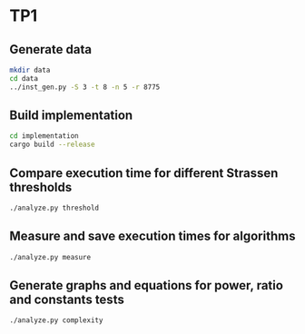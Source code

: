 # TP1

## Generate data

```sh
mkdir data
cd data
../inst_gen.py -S 3 -t 8 -n 5 -r 8775
```

## Build implementation

```sh
cd implementation
cargo build --release
```

## Compare execution time for different Strassen thresholds

```sh
./analyze.py threshold
```

## Measure and save execution times for algorithms

```sh
./analyze.py measure
```

## Generate graphs and equations for power, ratio and constants tests

```sh
./analyze.py complexity
```
